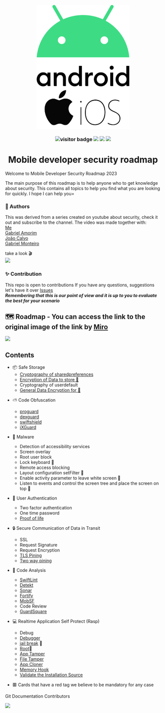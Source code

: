 <p align="center">
  <img src="android.png" align="center" width=300>
  <img src="ios.jpeg" align="center" width=300>
</p>


<h3 align="center"> 
  
![visitor badge](https://visitor-badge.glitch.me/badge?page_id=rviannaoliveira.mobile-developer-security-roadmap)
<a href="https://www.linkedin.com/in/rviannaoliveira"><img src="https://user-images.githubusercontent.com/5540492/212076261-85e22389-eaae-4ac0-9c9d-06196f54ac70.png" height="20px"/></a>
<a href="https://medium.com/@rodrigo.vianna.oliveira"><img src="https://img.shields.io/badge/Medium-12100E?style=for-the-badge&logo=medium&logoColor=white" height="20px"/></a>
<a href="https://www.youtube.com/c/CodandoTV"><img src="https://img.shields.io/badge/YouTube-FF0000?style=for-the-badge&logo=youtube&logoColor=white" height="20px"/></a>
</h3> 

<h1 align="center">Mobile developer security roadmap</h1>


Welcome to Mobile Developer Security Roadmap 2023

The main purpose of this roadmap is to help anyone who to get knowledge about security.
This contains all topics to help you find what you are looking for quickly. I hope I can help you=


### :book: Authors
This was derived from a series created on youtube about security, check it out and subscribe to the channel. The video was made together with:\
[Me](https://www.linkedin.com/in/rviannaoliveira)\
[Gabriel Amorim](https://www.linkedin.com/in/gabriel-silveira-amorim-2a8b5827/)\
[João Calvo](https://www.linkedin.com/in/jfc-nunes/)\
[Gabriel Monteiro](https://www.linkedin.com/in/gabriel-silveira-amorim-2a8b5827)


take a look :clapper:\
<a href="https://www.youtube.com/watch?v=edPQ_CEVrgo&list=PL-7tME9TKyA4W3WLme-8gp2mw5nhtSG-E"><img src="https://img.shields.io/badge/YouTube-FF0000?style=for-the-badge&logo=youtube&logoColor=white" height="20px"/></a>

### ✨ Contribution 
This repo is open to contributions
If you have any questions, suggestions let's have it over [Issues](https://github.com/rviannaoliveira/mobile-developer-security-roadmap/issues)\
***Remembering that this is our point of view and it is up to you to evaluate the best for your scenario***

## 🗺️ Roadmap - You can access the link to the original image of the link by [Miro](https://miro.com/app/board/uXjVPkAoz6k=/)

<image src="general.png"/>

## Contents

- 📦 Safe Storage
  * [Cryptography of sharedpreferences](https://developer.android.com/reference/androidx/security/crypto/EncryptedSharedPreferences)
  * [Encryption of Data to store 🤖](https://developer.android.com/reference/androidx/security/crypto/MasterKey.Builder)
  * Cryptography of userdefault
  * [General Data Encryption for :apple:](https://github.com/apple/swift-crypto)
* ⛅ Code Obfuscation
  * [proguard](https://developer.android.com/studio/build/shrink-code)
  * [dexguard](https://www.guardsquare.com/)
  * [swiftshield](https://github.com/rockbruno/swiftshield)
  * [iXGuard](https://www.guardsquare.com/)
* 🦠 Malware
  * Detection of accessibility services
  * Screen overlay
  * Root user block
  * Lock keyboard 🍎
  * Remote access blocking
  * Layout configuration setFilter 🍎
  * Enable activity parameter to leave white screen 🤖
  * Listen to events and control the screen tree and place the screen on top :apple:
* 🔑 User Authentication
  * Two factor authentication
  * One time password 
  * [Proof of life](https://www.liveness.com/)
* 🔒 Secure Communication of Data in Transit
  * SSL
  * Request Signature
  * Request Encryption
  * [TLS Pining](https://owasp.org/www-community/controls/Certificate_and_Public_Key_Pinning)
  * [Two way pining](https://owasp.org/www-community/controls/Certificate_and_Public_Key_Pinning)
* 🔎 Code Analysis
  * [SwiftLint](https://github.com/realm/SwiftLint)
  * [Detekt](https://github.com/detekt/detekt)
  * [Sonar](https://www.sonarsource.com/products/sonarqube/)
  * [Fortify](https://fortifyapp.com/)
  * [MobSF](https://github.com/MobSF/Mobile-Security-Framework-MobSF)
  * Code Review
  * [GuardSquare](https://www.guardsquare.com)
* 💻 Realtime Application Self Protect (Rasp) 
  * Debug
  * [Debugger](https://dexprotector.com/docs)
  * [jail break](https://medium.com/@i0sa/jailbreak-development-for-ios-developers-ba3cc54ee8f8) 🍎
  * [Root](https://github.com/scottyab/rootbeer)🤖
  * [App Tamper](https://dexprotector.com/docs)
  * [File Tamper](https://dexprotector.com/docs)
  * [App Cloner](https://proandroiddev.com/preventing-android-app-cloning-e3194269bcfa)
  * [Memory Hook](https://dexprotector.com/docs)
  * [Validate the Installation Source](https://dexprotector.com/docs)

*  🟥 Cards that have a red tag we believe to be mandatory for any case


Git Documentation Contributors

<a href="https://github.com/rviannaoliveira/mobile-developer-security-roadmap/graphs/contributors">
  <img src="https://contrib.rocks/image?repo=rviannaoliveira/mobile-developer-security-roadmap" />
</a>

